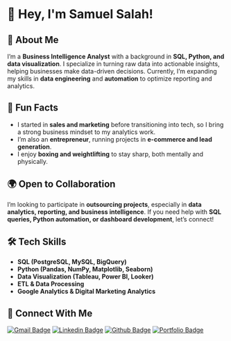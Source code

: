 # 👋 Hey, I'm Samuel Salah!

## 💼 About Me  
I’m a **Business Intelligence Analyst** with a background in **SQL, Python, and data visualization**. I specialize in turning raw data into actionable insights, helping businesses make data-driven decisions. Currently, I’m expanding my skills in **data engineering** and **automation** to optimize reporting and analytics.  

## 🎉 Fun Facts  
- I started in **sales and marketing** before transitioning into tech, so I bring a strong business mindset to my analytics work.  
- I’m also an **entrepreneur**, running projects in **e-commerce and lead generation**.  
- I enjoy **boxing and weightlifting** to stay sharp, both mentally and physically.  

## 🌍 Open to Collaboration  
I’m looking to participate in **outsourcing projects**, especially in **data analytics, reporting, and business intelligence**. If you need help with **SQL queries, Python automation, or dashboard development**, let’s connect!  

## 🛠️ Tech Skills  
- **SQL (PostgreSQL, MySQL, BigQuery)**  
- **Python (Pandas, NumPy, Matplotlib, Seaborn)**  
- **Data Visualization (Tableau, Power BI, Looker)**  
- **ETL & Data Processing**  
- **Google Analytics & Digital Marketing Analytics**  

## 🔗 Connect With Me  
[![Gmail Badge](https://img.shields.io/badge/-iamsamuelsalah@gmail.com-c14438?style=flat&logo=Gmail&logoColor=white&link=mailto:iamsamuelsalah@gmail.com)](mailto:iamsamuelsalah@gmail.com) 
[![Linkedin Badge](https://img.shields.io/badge/-www.linkedin.com/in/samuel-salah-0072b1?style=flat&logo=Linkedin&logoColor=white&link=https://www.linkedin.com/in/www.linkedin.com/in/samuel-salah/)](https://www.linkedin.com/in/www.linkedin.com/in/samuel-salah/) [![Github Badge](https://img.shields.io/badge/-iamsamuelsalah-grey?style=flat&logo=github&logoColor=white&link=https://github.com/iamsamuelsalah/)](https://www.github.com/iamsamuelsalah/) [![Portfolio Badge](https://img.shields.io/badge/portfolio-web-blue?style=flat&link=https://github.com/iamsamuelsalah/)](https://github.com/iamsamuelsalah/) <p align='left'>
